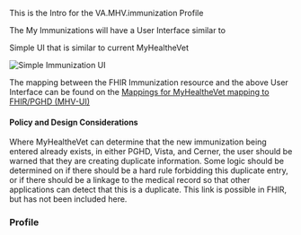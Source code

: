 This is the Intro for the VA.MHV.immunization Profile

The My Immunizations will have a User Interface similar to

Simple UI that is similar to current MyHealtheVet

![Simple Immunization UI](Immunization.svg "Simple Immunization UI")

<div style="clear: left"/>

The mapping between the FHIR Immunization resource and the above User Interface can be found on the [Mappings for MyHealtheVet mapping to FHIR/PGHD (MHV-UI)](StructureDefinition-VA.MHV.immunization-mappings.html#mappings-for-myhealthevet-mapping-to-fhirpghd-mhv-ui)

#### Policy and Design Considerations

Where MyHealtheVet can determine that the new immunization being entered already exists, in either PGHD, Vista, and Cerner, the user should be warned that they are creating duplicate information. Some logic should be determined on if there should be a hard rule forbidding this duplicate entry, or if there should be a linkage to the medical record so that other applications can detect that this is a duplicate. This link is possible in FHIR, but has not been included here.

### Profile
